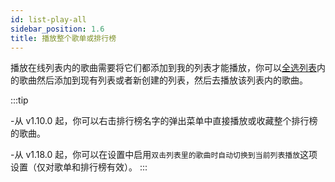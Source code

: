 ```yaml
---
id: list-play-all
sidebar_position: 1.6
title: 播放整个歌单或排行榜
---
```


播放在线列表内的歌曲需要将它们都添加到我的列表才能播放，你可以[全选列表](./list-multiple-selection)内的歌曲然后添加到现有列表或者新创建的列表，然后去播放该列表内的歌曲。

:::tip

-从 v1.10.0 起，你可以右击排行榜名字的弹出菜单中直接播放或收藏整个排行榜的歌曲。

-从 v1.18.0 起，你可以在设置中启用`双击列表里的歌曲时自动切换到当前列表播放`这项设置（仅对歌单和排行榜有效）。
:::
